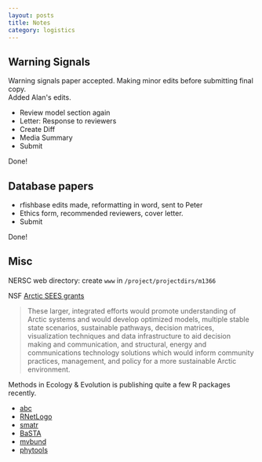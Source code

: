 ```yaml
---
layout: posts
title: Notes 
category: logistics
---
```




## Warning Signals

Warning signals paper accepted.  Making minor edits before submitting final copy.  
Added Alan's edits.

* Review model section again
* Letter: Response to reviewers
* Create Diff
* Media Summary
* Submit

Done!  

## Database papers

* rfishbase edits made, reformatting in word, sent to Peter
* Ethics form, recommended reviewers, cover letter. 
* Submit 

Done!


## Misc

NERSC web directory: create `www` in `/project/projectdirs/m1366`


NSF [Arctic SEES grants](http://www.nsf.gov/pubs/2012/nsf12553/nsf12553.htm)

> These larger, integrated efforts would promote understanding of Arctic systems and would develop optimized models, multiple stable state scenarios, sustainable pathways, decision matrices, visualization techniques and data infrastructure to aid decision making and communication, and structural, energy and communications technology solutions which would inform community practices, management, and policy for a more sustainable Arctic environment.

Methods in Ecology & Evolution is publishing quite a few R packages recently.  

- [abc](http://onlinelibrary.wiley.com/doi/10.1111/j.2041-210X.2011.00179.x/full)
- [RNetLogo](http://onlinelibrary.wiley.com/doi/10.1111/j.2041-210X.2011.00180.x/full)
- [smatr](http://onlinelibrary.wiley.com/doi/10.1111/j.2041-210X.2011.00153.x/full)
- [BaSTA](http://onlinelibrary.wiley.com/doi/10.1111/j.2041-210X.2012.00186.x/full)
- [mvbund](http://onlinelibrary.wiley.com/doi/10.1111/j.2041-210X.2012.00190.x/full)
- [phytools](http://onlinelibrary.wiley.com/doi/10.1111/j.2041-210X.2011.00169.x/full)
